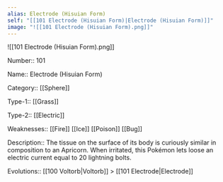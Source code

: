 ```yaml
---
alias: Electrode (Hisuian Form)
self: "[[101 Electrode (Hisuian Form)|Electrode (Hisuian Form)]]"
image: "![[101 Electrode (Hisuian Form).png]]"
---
```


![[101 Electrode (Hisuian Form).png]]


Number:: 101

Name:: Electrode (Hisuian Form)

Category:: [[Sphere]]

Type-1:: [[Grass]]

Type-2:: [[Electric]]

Weaknesses:: [[Fire]] [[Ice]] [[Poison]] [[Bug]]

Description:: The tissue on the surface of its body is curiously similar in composition to an Apricorn. When irritated, this Pokémon lets loose an electric current equal to 20 lightning bolts.

Evolutions:: [[100 Voltorb|Voltorb]] > [[101 Electrode|Electrode]]